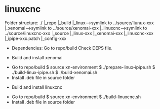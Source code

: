 # linuxcnc
Folder structure:
./
 |_repo
   |_build
   |_linux-->symlink to ../source/liunux-xxx
   |_xenomai-->symlink to ../source/xenomai-xxx
   |_linuxcnc-->symlink to ../source/linuxcnc-xxx
 |_source
   |_linux-xxx
   |_xenomai-xxx
   |_linuxcnc-xxx
   |_ipipe-xxx.patch
   |_config-xxx
 
 * Dependencies:
 Go to repo/build
 Check DEPS file.
 
 * Build and install xenomai
 - Go to repo/build
 $ source xn-environment
 $ ./prepare-linux-ipipe.sh
 $ ./build-linux-ipipe.sh
 $ ./build-xenomai.sh
 - Install .deb file in source folder
 
 * Build and install linuxcnc
 - Go to repo/build
 $ source xn-environment
 $ ./build-linuxcnc.sh
  - Install .deb file in source folder
